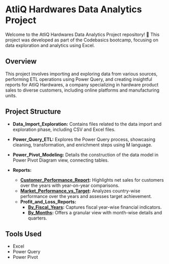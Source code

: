 # AtliQ Hardwares Data Analytics Project

Welcome to the AtliQ Hardwares Data Analytics Project repository! 🚀 This project was developed as part of the Codebasics bootcamp, focusing on data exploration and analytics using Excel.

## Overview

This project involves importing and exploring data from various sources, performing ETL operations using Power Query, and creating insightful reports for AtliQ Hardwares, a company specializing in hardware product sales to diverse customers, including online platforms and manufacturing units.

## Project Structure

- **Data_Import_Exploration:** Contains files related to the data import and exploration phase, including CSV and Excel files.
  
- **Power_Query_ETL:** Explores the Power Query process, showcasing cleaning, transformation, and enrichment steps using M language.

- **Power_Pivot_Modeling:** Details the construction of the data model in Power Pivot Diagram view, connecting tables.

- **Reports:**
  - **[Customer_Performance_Report](https://github.com/Tharun1616/Excel-Sales-Analytics/blob/main/Customer_Performance_Report.pdf):** Highlights net sales for customers over the years with year-on-year comparisons.
  - **[Market_Performance_vs_Target](https://github.com/Tharun1616/Excel-Sales-Analytics/blob/main/Market_Performance_vs_Target.pdf):** Analyzes country-wise performance over the years and assesses target achievement.
  - **Profit_and_Loss_Reports:**
    - **[By_Fiscal_Years](https://github.com/Tharun1616/Excel-Sales-Analytics/blob/main/P%20%26%20L%20By%20Year%20Report.pdf):** Captures fiscal year-wise financial indicators.
    - **[By_Months](https://github.com/Tharun1616/Excel-Sales-Analytics/blob/main/P%26L_By_Month.pdf):** Offers a granular view with month-wise details and quarters.

## Tools Used

- Excel
- Power Query
- Power Pivot
